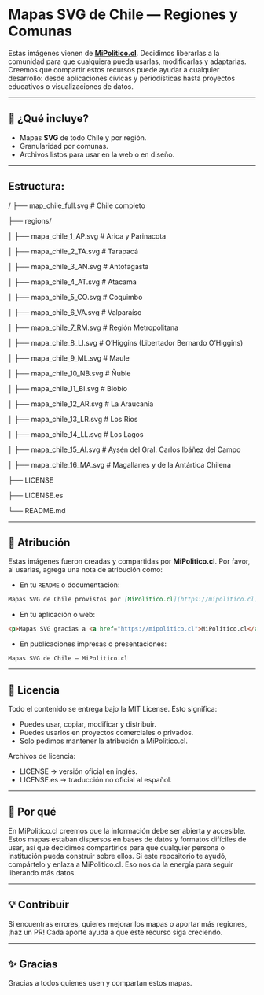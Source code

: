 # Mapas SVG de Chile — Regiones y Comunas


Estas imágenes vienen de **[MiPolitico.cl](https://mipolitico.cl)**. Decidimos liberarlas a la comunidad para que cualquiera pueda usarlas, modificarlas y adaptarlas. Creemos que compartir estos recursos puede ayudar a cualquier desarrollo: desde aplicaciones cívicas y periodísticas hasta proyectos educativos o visualizaciones de datos.

---

## 🚀 ¿Qué incluye?
- Mapas **SVG** de todo Chile y por región.
- Granularidad por comunas.
- Archivos listos para usar en la web o en diseño.

---

## Estructura:
/
├── map_chile_full.svg        # Chile completo

├── regions/

│   ├── mapa_chile_1_AP.svg   # Arica y Parinacota

│   ├── mapa_chile_2_TA.svg   # Tarapacá

│   ├── mapa_chile_3_AN.svg   # Antofagasta

│   ├── mapa_chile_4_AT.svg   # Atacama

│   ├── mapa_chile_5_CO.svg   # Coquimbo

│   ├── mapa_chile_6_VA.svg   # Valparaíso

│   ├── mapa_chile_7_RM.svg   # Región Metropolitana

│   ├── mapa_chile_8_LI.svg   # O’Higgins (Libertador Bernardo O’Higgins)

│   ├── mapa_chile_9_ML.svg   # Maule

│   ├── mapa_chile_10_NB.svg  # Ñuble

│   ├── mapa_chile_11_BI.svg  # Biobío

│   ├── mapa_chile_12_AR.svg  # La Araucanía

│   ├── mapa_chile_13_LR.svg  # Los Ríos

│   ├── mapa_chile_14_LL.svg  # Los Lagos

│   ├── mapa_chile_15_AI.svg  # Aysén del Gral. Carlos Ibáñez del Campo

│   ├── mapa_chile_16_MA.svg  # Magallanes y de la Antártica Chilena

├── LICENSE

├── LICENSE.es

└── README.md

---

## 🙌 Atribución
Estas imágenes fueron creadas y compartidas por **MiPolitico.cl**.
Por favor, al usarlas, agrega una nota de atribución como:


- En tu `README` o documentación:
```md
Mapas SVG de Chile provistos por [MiPolitico.cl](https://mipolitico.cl).
```
- En tu aplicación o web:
```html
<p>Mapas SVG gracias a <a href="https://mipolitico.cl">MiPolitico.cl</a></p>
```
- En publicaciones impresas o presentaciones:
```
Mapas SVG de Chile — MiPolitico.cl
```
---
## 📄 Licencia
Todo el contenido se entrega bajo la MIT License. Esto significa:
- Puedes usar, copiar, modificar y distribuir.
- Puedes usarlos en proyectos comerciales o privados.
- Solo pedimos mantener la atribución a MiPolitico.cl.

Archivos de licencia:
- LICENSE → versión oficial en inglés.
- LICENSE.es → traducción no oficial al español.
---
## 🎯 Por qué

En MiPolitico.cl creemos que la información debe ser abierta y accesible.
Estos mapas estaban dispersos en bases de datos y formatos difíciles de usar, así que decidimos compartirlos para que cualquier persona o institución pueda construir sobre ellos.
Si este repositorio te ayudó, compártelo y enlaza a MiPolitico.cl. Eso nos da la energía para seguir liberando más datos.

---
## 💡 Contribuir

Si encuentras errores, quieres mejorar los mapas o aportar más regiones, ¡haz un PR! Cada aporte ayuda a que este recurso siga creciendo.

---
## ✨ Gracias

Gracias a todos quienes usen y compartan estos mapas.
